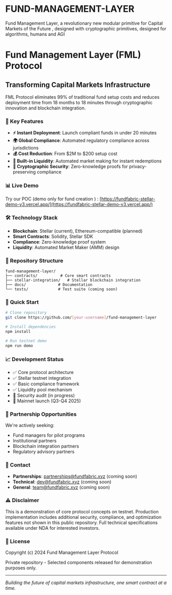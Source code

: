 # FUND-MANAGEMENT-LAYER
Fund Management Layer, a revolutionary new modular primitive for Capital Markets of the Future , designed with cryptographic primitives, designed for algorithms, humans and AGI 

# Fund Management Layer (FML) Protocol

## Transforming Capital Markets Infrastructure

FML Protocol eliminates 99% of traditional fund setup costs and reduces deployment time from 18 months to 18 minutes through cryptographic innovation and blockchain integration.

### 🚀 Key Features

- **⚡ Instant Deployment**: Launch compliant funds in under 20 minutes
- **🌍 Global Compliance**: Automated regulatory compliance across jurisdictions
- **💰 Cost Reduction**: From $2M to $200 setup cost
- **🔄 Built-in Liquidity**: Automated market making for instant redemptions
- **🔐 Cryptographic Security**: Zero-knowledge proofs for privacy-preserving compliance

### 📊 Live Demo

Try our POC (demo only for fund creation ) : [https://fundfabric-stellar-demo-v3.vercel.app/](https://fundfabric-stellar-demo-v3.vercel.app/)

### 🛠 Technology Stack

- **Blockchain**: Stellar (current), Ethereum-compatible (planned)
- **Smart Contracts**: Solidity, Stellar SDK
- **Compliance**: Zero-knowledge proof system
- **Liquidity**: Automated Market Maker (AMM) design

### 📁 Repository Structure

```
fund-management-layer/
├── contracts/          # Core smart contracts
├── stellar-integration/   # Stellar blockchain integration
├── docs/              # Documentation
└── tests/             # Test suite (coming soon)
```

### 🔧 Quick Start

```bash
# Clone repository
git clone https://github.com/[your-username]/fund-management-layer

# Install dependencies
npm install

# Run testnet demo
npm run demo
```

### 📈 Development Status

- ✅ Core protocol architecture
- ✅ Stellar testnet integration  
- ✅ Basic compliance framework
- ✅ Liquidity pool mechanism
- 🔄 Security audit (in progress)
- 📅 Mainnet launch (Q3-Q4 2025)

### 🤝 Partnership Opportunities

We're actively seeking:
- Fund managers for pilot programs
- Institutional partners
- Blockchain integration partners
- Regulatory advisory partners

### 📧 Contact

- **Partnerships**: partnerships@fundfabric.xyz (coming soon)
- **Technical**: dev@fundfabric.xyz (coming soon)
- **General**: team@fundfabric.xyz (coming soon)

### ⚠️ Disclaimer

This is a demonstration of core protocol concepts on testnet. Production implementation includes additional security, compliance, and optimization features not shown in this public repository. Full technical specifications available under NDA for interested investors.

### 📜 License

Copyright (c) 2024 Fund Management Layer Protocol 

Private repository - Selected components released for demonstration purposes only.

---

*Building the future of capital markets infrastructure, one smart contract at a time.*
